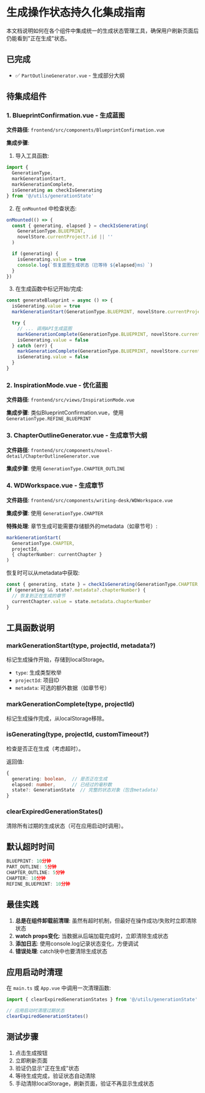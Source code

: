# 生成操作状态持久化集成指南

本文档说明如何在各个组件中集成统一的生成状态管理工具，确保用户刷新页面后仍能看到"正在生成"状态。

## 已完成

- ✅ `PartOutlineGenerator.vue` - 生成部分大纲

## 待集成组件

### 1. BlueprintConfirmation.vue - 生成蓝图

**文件路径**: `frontend/src/components/BlueprintConfirmation.vue`

**集成步骤**:

1. 导入工具函数:
```typescript
import {
  GenerationType,
  markGenerationStart,
  markGenerationComplete,
  isGenerating as checkIsGenerating
} from '@/utils/generationState'
```

2. 在 `onMounted` 中检查状态:
```typescript
onMounted(() => {
  const { generating, elapsed } = checkIsGenerating(
    GenerationType.BLUEPRINT,
    novelStore.currentProject?.id || ''
  )

  if (generating) {
    isGenerating.value = true
    console.log(`恢复蓝图生成状态（已等待 ${elapsed}ms）`)
  }
})
```

3. 在生成函数中标记开始/完成:
```typescript
const generateBlueprint = async () => {
  isGenerating.value = true
  markGenerationStart(GenerationType.BLUEPRINT, novelStore.currentProject?.id || '')

  try {
    // ... 调用API生成蓝图
    markGenerationComplete(GenerationType.BLUEPRINT, novelStore.currentProject?.id || '')
    isGenerating.value = false
  } catch (err) {
    markGenerationComplete(GenerationType.BLUEPRINT, novelStore.currentProject?.id || '')
    isGenerating.value = false
  }
}
```

### 2. InspirationMode.vue - 优化蓝图

**文件路径**: `frontend/src/views/InspirationMode.vue`

**集成步骤**: 类似BlueprintConfirmation.vue，使用 `GenerationType.REFINE_BLUEPRINT`

### 3. ChapterOutlineGenerator.vue - 生成章节大纲

**文件路径**: `frontend/src/components/novel-detail/ChapterOutlineGenerator.vue`

**集成步骤**: 使用 `GenerationType.CHAPTER_OUTLINE`

### 4. WDWorkspace.vue - 生成章节

**文件路径**: `frontend/src/components/writing-desk/WDWorkspace.vue`

**集成步骤**: 使用 `GenerationType.CHAPTER`

**特殊处理**: 章节生成可能需要存储额外的metadata（如章节号）:

```typescript
markGenerationStart(
  GenerationType.CHAPTER,
  projectId,
  { chapterNumber: currentChapter }
)
```

恢复时可以从metadata中获取:

```typescript
const { generating, state } = checkIsGenerating(GenerationType.CHAPTER, projectId)
if (generating && state?.metadata?.chapterNumber) {
  // 恢复到正在生成的章节
  currentChapter.value = state.metadata.chapterNumber
}
```

## 工具函数说明

### markGenerationStart(type, projectId, metadata?)

标记生成操作开始，存储到localStorage。

- `type`: 生成类型枚举
- `projectId`: 项目ID
- `metadata`: 可选的额外数据（如章节号）

### markGenerationComplete(type, projectId)

标记生成操作完成，从localStorage移除。

### isGenerating(type, projectId, customTimeout?)

检查是否正在生成（考虑超时）。

返回值:
```typescript
{
  generating: boolean,  // 是否正在生成
  elapsed: number,      // 已经过的毫秒数
  state?: GenerationState  // 完整的状态对象（包含metadata）
}
```

### clearExpiredGenerationStates()

清除所有过期的生成状态（可在应用启动时调用）。

## 默认超时时间

```typescript
BLUEPRINT: 10分钟
PART_OUTLINE: 5分钟
CHAPTER_OUTLINE: 5分钟
CHAPTER: 10分钟
REFINE_BLUEPRINT: 10分钟
```

## 最佳实践

1. **总是在组件卸载前清理**: 虽然有超时机制，但最好在操作成功/失败时立即清除状态
2. **watch props变化**: 当数据从后端加载完成时，立即清除生成状态
3. **添加日志**: 使用console.log记录状态变化，方便调试
4. **错误处理**: catch块中也要清除生成状态

## 应用启动时清理

在 `main.ts` 或 `App.vue` 中调用一次清理函数:

```typescript
import { clearExpiredGenerationStates } from '@/utils/generationState'

// 应用启动时清理过期状态
clearExpiredGenerationStates()
```

## 测试步骤

1. 点击生成按钮
2. 立即刷新页面
3. 验证仍显示"正在生成"状态
4. 等待生成完成，验证状态自动清除
5. 手动清除localStorage，刷新页面，验证不再显示生成状态
